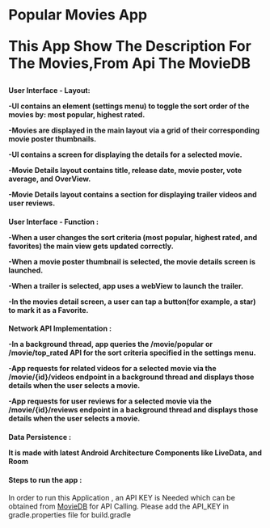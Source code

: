 <h1> Popular Movies App </h>

This App Show The Description For The Movies,From Api The MovieDB 

<h4> User Interface - Layout: </h>

-UI contains an element (settings menu) to toggle the sort order of the movies by: most popular, highest rated.

-Movies are displayed in the main layout via a grid of their corresponding movie poster thumbnails.

-UI contains a screen for displaying the details for a selected movie.

-Movie Details layout contains title, release date, movie poster, vote average, and OverView.

-Movie Details layout contains a section for displaying trailer videos and user reviews.

<h4> User Interface - Function : </h>

-When a user changes the sort criteria (most popular, highest rated, and favorites) the main view gets updated correctly.

-When a movie poster thumbnail is selected, the movie details screen is launched.

-When a trailer is selected, app uses a webView to launch the trailer.

-In the movies detail screen, a user can tap a button(for example, a star) to mark it as a Favorite.

<h4> Network API Implementation : </h>

-In a background thread, app queries the /movie/popular or /movie/top_rated API for the sort criteria specified in the settings menu.

-App requests for related videos for a selected movie via the /movie/{id}/videos endpoint in a background thread and displays those details when the user selects a movie.

-App requests for user reviews for a selected movie via the /movie/{id}/reviews endpoint in a background thread and displays those details when the user selects a movie.

<h4> Data Persistence : </h>

It is made with latest Android Architecture Components like LiveData, and Room 


<h4> Steps to run the app : </h4>

In order to run this Application , an API KEY is Needed which can be obtained from <a href="https://www.themoviedb.org/">MovieDB</a> for API Calling.
Please add the API_KEY in gradle.properties file for build.gradle

